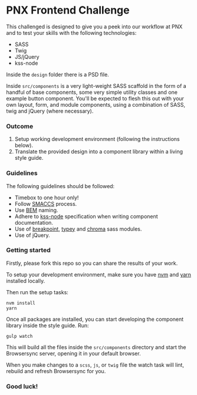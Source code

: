 # PNX Frontend Challenge

This challenged is designed to give you a peek into our workflow at PNX and to test your skills with the following technologies:

- SASS
- Twig
- JS/jQuery
- kss-node

Inside the `design` folder there is a PSD file.

Inside `src/components` is a very light-weight SASS scaffold in the form of
a handful of base components, some very simple utility classes and one example
button component. You'll be expected to flesh this out with your own layout,
form, and module components, using a combination of SASS, twig and jQuery (where necessary).

### Outcome

1. Setup working development environment (following the instructions below).
2. Translate the provided design into a component library within a living style guide.

### Guidelines

The following guidelines should be followed:

- Timebox to one hour only!
- Follow [SMACCS](https://smacss.com/) process.
- Use [BEM](http://getbem.com/naming/) naming.
- Adhere to [kss-node](https://github.com/kss-node/kss/blob/spec/SPEC.md) specification when writing component documentation.
- Use of [breakpoint](https://github.com/at-import/breakpoint), [typey](https://github.com/jptaranto/typey) and [chroma](https://github.com/JohnAlbin/chroma) sass modules.
- Use of jQuery.

### Getting started

Firstly, please fork this repo so you can share the results of your work.

To setup your development environment, make sure you have [nvm](https://github.com/creationix/nvm#installation) and [yarn](https://yarnpkg.com/en/docs/install#mac-tab) installed locally.

Then run the setup tasks:

```
nvm install
yarn
```

Once all packages are installed, you can start developing the component library
inside the style guide. Run:

```
gulp watch
```

This will build all the files inside the `src/components` directory and start
the Browsersync server, opening it in your default browser.

When you make changes to a `scss`, `js`, or `twig` file the watch
task will lint, rebuild and refresh Browsersync for you.

### Good luck!
